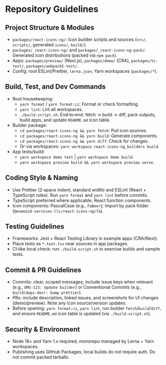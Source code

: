 # Repository Guidelines

## Project Structure & Modules

- `packages/react-icons-ng/`: Icon builder scripts and sources (`src/`, `scripts/`, generated `icons/`, `build/`).
- `packages/_react-icons-ng/` and `packages/_react-icons-ng-pack/`: Generated icon distributions (packed via `npm pack`).
- Apps: `packages/preview/` (Next.js), `packages/demo/` (CRA), `packages/ts-test/`, `packages/webpack5-test/`.
- Config: root ESLint/Prettier, `lerna.json`, Yarn workspaces (`packages/*`).

## Build, Test, and Dev Commands

- Root housekeeping:
  - `yarn format` / `yarn format:ci`: Format or check formatting.
  - `yarn lint`: Lint all workspaces.
  - `./build-script.sh`: End‑to‑end: fetch → build → diff, pack outputs, build apps, and update `README.md` icon table.
- Builder package:
  - `cd packages/react-icons-ng && yarn fetch`: Pull icon sources.
  - `cd packages/react-icons-ng && yarn build`: Generate components.
  - `cd packages/react-icons-ng && yarn diff`: Check for changes.
  - Or via workspaces: `yarn workspace react-icons-ng_builders build`.
- App tests/build:
  - `yarn workspace demo test` | `yarn workspace demo build`.
  - `yarn workspace preview build && yarn workspace preview serve`.

## Coding Style & Naming

- Use Prettier (2‑space indent, standard width) and ESLint (React + TypeScript rules). Run `yarn format` and `yarn lint` before commits.
- TypeScript preferred where applicable; React function components.
- Icon components: PascalCase (e.g., `FaBeer`); import by pack folder (`@onemind-services-llc/react-icons-ng/fa`).

## Testing Guidelines

- Frameworks: Jest + React Testing Library in example apps (CRA/Next).
- Place tests as `*.test.tsx` near sources in app packages.
- CI‑like local check: run `./build-script.sh` to exercise builds and sample tests.

## Commit & PR Guidelines

- Commits: clear, scoped messages; include issue keys when relevant (e.g., `OMS-123: Update builder`) or Conventional Commits (e.g., `build(deps-dev): bump prettier`).
- PRs: include description, linked issues, and screenshots for UI changes (demo/preview). Note any icon source/version updates.
- Before opening: `yarn format:ci`, `yarn lint`, run builder `fetch`/`build`/`diff`, and ensure `README.md` icon table is updated (via `./build-script.sh`).

## Security & Environment

- Node 18+ and Yarn 1.x required; monorepo managed by Lerna + Yarn workspaces.
- Publishing uses GitHub Packages; local builds do not require auth. Do not commit packed tarballs.
